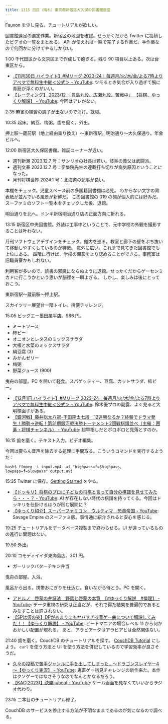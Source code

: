 ```yaml
---
title: 1315 日目（晴れ）東京都新宿区大久保の図書館銀座
---
```


Fauxon を少し見る。チュートリアルが欲しい。

図書館遠足の選定作業。新宿区の地図を確認。せっかくだから Twitter に投稿したビデオの一覧をまとめる。
API が使えれば一瞬で完了する作業だ。手作業なので何回かに分けてやるしかない。

1:00 千代田区から文京区まで作成して飽きる。残り 90 項目以上ある。次は台東区から。

* [【11月30日 ハイライト】#Mリーグ 2023-24｜毎週月/火/木/金/よる7時よりアベマで無料生中継＜公式＞ - YouTube](https://www.youtube.com/watch?v=UdkJ7KFB9eo):
  ツモるとき気合が入り過ぎて腕に青筋が浮くのがいい。
* [【レーティング】 2023/12 「豊島九段、広瀬九段、苦戦中」 【将棋、ゆっくり解説】 - YouTube](https://www.youtube.com/watch?v=Ru3iRRDWl10):
  今回はアレがない。

2:35 麻雀の練習の調子が出ないので消灯。就寝。

10:35 起床。納豆、梅粥。歯を磨く。外出。

押上駅～蔵前駅（地上経由乗り換え）～東新宿駅。明治通り～大久保通り。年金ビルへ。

12:00 新宿区大久保図書館。雑誌コーナーが近い。

* 週刊新潮 2023.12.7 号：サンリオの社長は若い。岐阜の義父は武闘派。
* 週刊文春 2023.12.7 号：伊集院先生の連載打ち切りが病気原因ということになった。
* 月刊将棋世界 2024.1 号：北海道の記事が良い。

本棚をチェック。児童スペース前の多国籍図書棚は必見。
わからない文字の背表紙が並んでいる風景が新鮮だ。
この図書館の 019 の棚が個人的には好みだ。
スーファミのソフト一覧本をチェックした後、退館。

明治通りを北へ。ドンキ新宿明治通り店の正面方向に折れる。

13:15 新宿区中央図書館。外装は工事中ということで、元中学校の外観を撮影することは叶わない。

月刊ソフトウェアデザインをチェック。館内を巡る。教室と廊下の壁をぶち抜いて移動しやすくしているのが特徴。
意外に広い。これまで見てきた図書館でも上位にある。
四階に行けば、学校の面影をより認めることができる。事務室は旧職員室かもしれない。

利用客が多いので、読書の邪魔にならぬように退館。せっかくだからゲーセンミカドに行こうかという思いが脳裡を一瞬よぎる。
しかし、楽しみは後にとっておこう。

東新宿駅～蔵前駅～押上駅。

スカイツリー展望台一階トイレ。排便チャレンジ。

15:05 ビッグエー墨田業平店。986 円。

* ミートソース
* 柿ピー
* オニオンとレタスのミックスサラダ
* 大根と水菜のミックスサラダ
* 絹豆腐 (3)
* みかんゼリー
* 梅粥
* 野菜ジュース (900)

曳舟の部屋。PC を開いて軽食。スパゲッティー、豆腐、カットサラダ、柿ピー。

* [【12月1日 ハイライト】#Mリーグ 2023-24｜毎週月/火/木/金/よる7時よりアベマで無料生中継＜公式＞ - YouTube](https://www.youtube.com/watch?v=BuBskRwa0eQ):
  鈴木優プロの副露、よく見ると大明槓面子がある。
* [【銀河戦】藤井聡太八冠ｰ千田翔太七段　12連勝なるか？終盤でドラマ発生！勝勢→逆転！第31期銀河戦決勝トーナメント2回戦棋譜並べ（主催：囲碁・将棋チャンネル） - YouTube](https://www.youtube.com/watch?v=kDc8jfko4FM):
  超早指しだとポロポロと見落とすのか。

16:15 歯を磨く。テキスト入力。ビデオ編集。

今回は要らん音声を除去する処理に手間取る。こういうコマンドを実行するようだ：

```console
bash$ ffmpeg -i input.mp4 -af "highpass=f=$highpass, lowpass=f=$lowpass" output.avi
```

15:35 Twitter に保存。[Getting Started](https://guide.couchdb.org/draft/tour.html) をやる。

* [【ドッキリ】将棋のプロに子どもの将棋と言って自分の棋譜を見せてみたら・・・？ - YouTube](https://www.youtube.com/watch?v=n-b_s-x3G-E):
  AI が存在しない時代の棋譜を持ってくる。今回はドッキリを仕掛けるほうが凹む展開に？
* [【ゆっくり紹介】スーパーファミコン　ウルティマ　恐竜帝国 - YouTube](https://www.youtube.com/watch?v=MNjmcPF2BIU):
  Savage Empire のスーファミ版。事情通に紹介されると安心を感じる。

19:25 チュートリアルをデータベース複製まで終わらせる。UI が違っているものの進行に問題はない。

19:50 外出。

20:10 コモディイイダ東向島店。301 円。

* ガーリックバターチキン弁当

曳舟の部屋。入浴。

風呂から出る。携帯おにぎりを仕込む。食いながら待とう。PC を開く。

* [アドルノ　啓蒙の弁証法　野蛮と啓蒙の本質　【#ゆっくり解説　#倫理】 - YouTube](https://www.youtube.com/watch?v=LN7Bnw7dZ8M):
  データ重視の研究は正当だが、それで得た結果を普遍的であるとみなすことは許されない。
* [【SPは仮の姿】DPがあまりにもヤバすぎる音ゲー曲について解説してみた！！【ゆっくり解説】 - YouTube](https://www.youtube.com/watch?v=hDBx5CGE1dI):
  ビートマニアの場合レベル 11 から何かおかしい配置が現れる。
  あと、アラビアータはアラビアとは全然関係ない。

21:40 歯を磨く。CouchDB のチュートリアルを探す。
[CouchDB Tutorial](https://www.tutorialspoint.com/couchdb/) にしよう。
`curl` を使う方法と UI を使う方法を併記しているので学習効率が良さそうだ。

* [久々の投稿で苦手ジャンルに手を出してしまった...～ドラゴンスレイヤー4～【ゆっくり実況】 - YouTube](https://www.youtube.com/watch?v=dx7lyEG8wOU):
  鬼畜ゲー初見チャレンジの新作来た。本作はクソゲーではなさそうなのでなんとかなるだろう。
* [【KAC(2023)】決勝 jubeat - YouTube](https://www.youtube.com/watch?v=WgPkpqCRdn8):
  ゲーム画面を見なくていいからラジオ代わり。

23:15 二本目のチュートリアル修了。

CouchDB のサービスを停止する方法が不明なままであるのが気になるので調べる。
